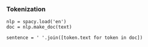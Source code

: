 ### Tokenization

```
nlp = spacy.load('en')
doc = nlp.make_doc(text)

sentence = ' '.join([token.text for token in doc])
```
